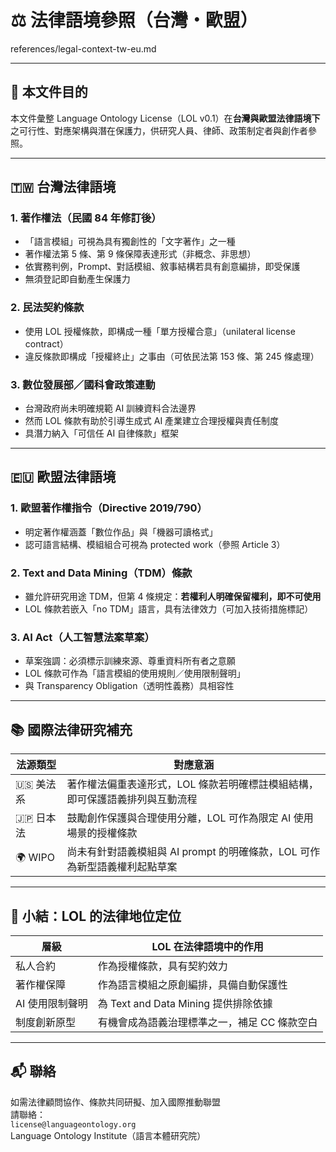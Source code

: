 # ⚖️ 法律語境參照（台灣・歐盟）  
references/legal-context-tw-eu.md  

---

## 📍 本文件目的  
本文件彙整 Language Ontology License（LOL v0.1）在**台灣與歐盟法律語境下**之可行性、對應架構與潛在保護力，供研究人員、律師、政策制定者與創作者參照。

---

## 🇹🇼 台灣法律語境

### 1. 著作權法（民國 84 年修訂後）

- 「語言模組」可視為具有獨創性的「文字著作」之一種
- 著作權法第 5 條、第 9 條保障表達形式（非概念、非思想）
- 依實務判例，Prompt、對話模組、敘事結構若具有創意編排，即受保護
- 無須登記即自動產生保護力

### 2. 民法契約條款

- 使用 LOL 授權條款，即構成一種「單方授權合意」（unilateral license contract）
- 違反條款即構成「授權終止」之事由（可依民法第 153 條、第 245 條處理）

### 3. 數位發展部／國科會政策連動

- 台灣政府尚未明確規範 AI 訓練資料合法邊界
- 然而 LOL 條款有助於引導生成式 AI 產業建立合理授權與責任制度
- 具潛力納入「可信任 AI 自律條款」框架

---

## 🇪🇺 歐盟法律語境

### 1. 歐盟著作權指令（Directive 2019/790）

- 明定著作權涵蓋「數位作品」與「機器可讀格式」
- 認可語言結構、模組組合可視為 protected work（參照 Article 3）

### 2. Text and Data Mining（TDM）條款

- 雖允許研究用途 TDM，但第 4 條規定：**若權利人明確保留權利，即不可使用**
- LOL 條款若嵌入「no TDM」語言，具有法律效力（可加入技術措施標記）

### 3. AI Act（人工智慧法案草案）

- 草案強調：必須標示訓練來源、尊重資料所有者之意願
- LOL 條款可作為「語言模組的使用規則／使用限制聲明」
- 與 Transparency Obligation（透明性義務）具相容性

---

## 📚 國際法律研究補充

| 法源類型 | 對應意涵 |
|----------|----------|
| 🇺🇸 美法系 | 著作權法偏重表達形式，LOL 條款若明確標註模組結構，即可保護語義排列與互動流程 |
| 🇯🇵 日本法 | 鼓勵創作保護與合理使用分離，LOL 可作為限定 AI 使用場景的授權條款 |
| 🌍 WIPO | 尚未有針對語義模組與 AI prompt 的明確條款，LOL 可作為新型語義權利起點草案 |

---

## 🧠 小結：LOL 的法律地位定位

| 層級 | LOL 在法律語境中的作用 |
|------|-------------------------|
| 私人合約 | 作為授權條款，具有契約效力 |
| 著作權保障 | 作為語言模組之原創編排，具備自動保護性 |
| AI 使用限制聲明 | 為 Text and Data Mining 提供排除依據 |
| 制度創新原型 | 有機會成為語義治理標準之一，補足 CC 條款空白 |

---

## 📬 聯絡

如需法律顧問協作、條款共同研擬、加入國際推動聯盟  
請聯絡：  
`license@languageontology.org`  
Language Ontology Institute（語言本體研究院）

